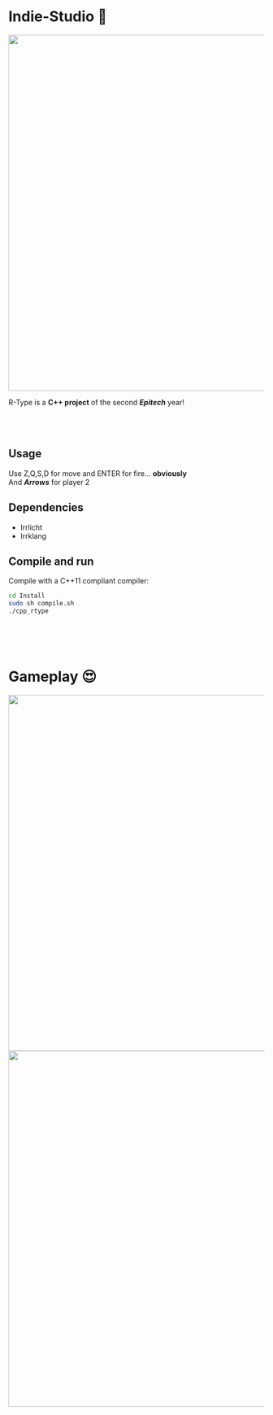 # Indie-Studio :wrench:
<img src=https://user-images.githubusercontent.com/37185476/55681101-b9a6fe80-5922-11e9-8be3-b986e9567012.gif width="700">

R-Type is a **C++ project** of the second **_Epitech_** year!
<br>
<br>
<br>
<br>



## Usage

Use Z,Q,S,D for move and ENTER for fire... **obviously**
<br>
And **_Arrows_** for player 2
<br>

## Dependencies
* Irrlicht
* Irrklang

## Compile and run

Compile with a C++11 compliant compiler:
```sh
cd Install
sudo sh compile.sh
./cpp_rtype
```
<br>
<br>
<br>


# Gameplay :heart_eyes:
<img src="https://user-images.githubusercontent.com/37185476/55681126-eb1fca00-5922-11e9-81fc-358230bc3e58.gif" width="700">
<img src="https://user-images.githubusercontent.com/37185476/55681111-cd526500-5922-11e9-88cb-8a971d517cb2.gif" width="700">
